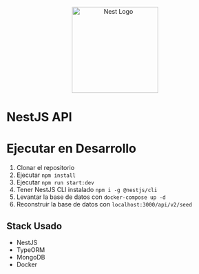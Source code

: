 <p align="center">
  <a href="http://nestjs.com/" target="blank"><img src="https://nestjs.com/img/logo-small.svg" width="200" alt="Nest Logo" /></a>
</p>

[circleci-image]: https://img.shields.io/circleci/build/github/nestjs/nest/master?token=abc123def456
[circleci-url]: https://circleci.com/gh/nestjs/nest

# NestJS API

# Ejecutar en Desarrollo
1. Clonar el repositorio
2. Ejecutar `npm install`
3. Ejecutar `npm run start:dev`
4. Tener NestJS CLI instalado `npm i -g @nestjs/cli`
5. Levantar la base de datos con `docker-compose up -d`
6. Reconstruir la base de datos con `localhost:3000/api/v2/seed`

## Stack Usado
- NestJS
- TypeORM
- MongoDB
- Docker
